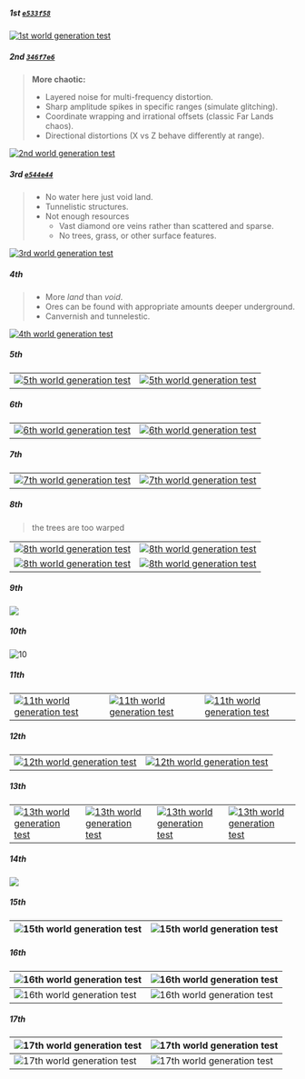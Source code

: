 ##### 1st [`e533f58`](https://github.com/clxrityy/FarLanders/commit/e533f58ad06857d2eb4e057cd8fad8febbd44cc7)

[<img alt="1st world generation test" src="imgs/test_1.gif" />](imgs/test_1.gif)

##### 2nd [`346f7e6`](https://github.com/clxrityy/FarLanders/commit/346f7e6603b9edea8309055130ec3f208b908ef7)

> **More chaotic:**
>
> - Layered noise for multi-frequency distortion.
> - Sharp amplitude spikes in specific ranges (simulate glitching).
> - Coordinate wrapping and irrational offsets (classic Far Lands chaos).
> - Directional distortions (X vs Z behave differently at range).

[<img alt="2nd world generation test" src="imgs/test_2.gif" />](/imgs/test_2.gif)

##### 3rd [`e544e44`](https://github.com/clxrityy/FarLanders/commit/e544e44d3a5089f43fb71585f27796b1ad8f8e25)

> - No water here just void land.
> - Tunnelistic structures.
> - Not enough resources
>   - Vast diamond ore veins rather than scattered and sparse.
>   - No trees, grass, or other surface features.

[<img alt="3rd world generation test" src="imgs/test_3.gif" />](/imgs/test_3.gif)

##### 4th

> - More _land_ than _void_.
> - Ores can be found with appropriate amounts deeper underground.
> - Canvernish and tunnelestic.

[<img alt="4th world generation test" src="imgs/test_4.gif" />](/imgs/test_4.gif)

##### 5th

|                                                                                      |                                                                                      |
| ------------------------------------------------------------------------------------ | ------------------------------------------------------------------------------------ |
| [<img alt="5th world generation test" src="imgs/test_5_1.gif" />](imgs/test_5_1.gif) | [<img alt="5th world generation test" src="imgs/test_5_2.gif" />](imgs/test_5_2.gif) |

##### 6th

|                                                                                      |                                                                                      |
| ------------------------------------------------------------------------------------ | ------------------------------------------------------------------------------------ |
| [<img alt="6th world generation test" src="imgs/test_6_1.png" />](imgs/test_6_1.png) | [<img alt="6th world generation test" src="imgs/test_6_2.png" />](imgs/test_6_2.png) |

##### 7th

|                                                                                      |                                                                                      |
| ------------------------------------------------------------------------------------ | ------------------------------------------------------------------------------------ |
| [<img alt="7th world generation test" src="imgs/test_7_1.png" />](imgs/test_7_1.png) | [<img alt="7th world generation test" src="imgs/test_7_2.png" />](imgs/test_7_2.png) |

##### 8th

> the trees are too warped

|                                                                                      |                                                                                      |
| ------------------------------------------------------------------------------------ | ------------------------------------------------------------------------------------ |
| [<img alt="8th world generation test" src="imgs/test_8_1.png" />](imgs/test_8_1.png) | [<img alt="8th world generation test" src="imgs/test_8_2.png" />](imgs/test_8_2.png) |
| [<img alt="8th world generation test" src="imgs/test_8_3.png" />](imgs/test_8_3.png) | [<img alt="8th world generation test" src="imgs/test_8_4.png" />](imgs/test_8_4.png) |

##### 9th

<img src="imgs/test_9.png" />

##### 10th

![10](imgs/test_10.png)

##### 11th

|                                                                                         |                                                                                         |                                                                                         |
| --------------------------------------------------------------------------------------- | --------------------------------------------------------------------------------------- | --------------------------------------------------------------------------------------- |
| [<img alt="11th world generation test" src="imgs/test_11_1.png" />](imgs/test_11_1.png) | [<img alt="11th world generation test" src="imgs/test_11_2.png" />](imgs/test_11_2.png) | [<img alt="11th world generation test" src="imgs/test_11_3.png" />](imgs/test_11_3.png) |

##### 12th

|                                                                                         |                                                                                         |
| --------------------------------------------------------------------------------------- | --------------------------------------------------------------------------------------- |
| [<img alt="12th world generation test" src="imgs/test_12_1.png" />](imgs/test_12_1.png) | [<img alt="12th world generation test" src="imgs/test_12_2.png" />](imgs/test_12_2.png) |

##### 13th

|                                                                                         |                                                                                         |                                                                                         |                                                                                         |
| --------------------------------------------------------------------------------------- | --------------------------------------------------------------------------------------- | --------------------------------------------------------------------------------------- | --------------------------------------------------------------------------------------- |
| [<img alt="13th world generation test" src="imgs/test_13_1.png" />](imgs/test_13_1.png) | [<img alt="13th world generation test" src="imgs/test_13_2.png" />](imgs/test_13_2.png) | [<img alt="13th world generation test" src="imgs/test_13_3.png" />](imgs/test_13_3.png) | [<img alt="13th world generation test" src="imgs/test_13_4.png" />](imgs/test_13_4.png) |

##### 14th

<img src="imgs/test_14.png" />

##### 15th

| <img alt="15th world generation test" src="imgs/test_15_1.png" /> | <img alt="15th world generation test" src="imgs/test_15_2.png" /> |
| ----------------------------------------------------------------- | ----------------------------------------------------------------- |

##### 16th

| <img alt="16th world generation test" src="imgs/test_16_1.png" /> | <img alt="16th world generation test" src="imgs/test_16_2.png" /> |
| ----------------------------------------------------------------- | ----------------------------------------------------------------- |
| <img alt="16th world generation test" src="imgs/test_16_3.png" /> | <img alt="16th world generation test" src="imgs/test_16_4.png" /> |

##### 17th

| <img alt="17th world generation test" src="imgs/test_17_1.png" /> | <img alt="17th world generation test" src="imgs/test_17_2.png" /> |
| ----------------------------------------------------------------- | ----------------------------------------------------------------- |
| <img alt="17th world generation test" src="imgs/test_17_3.png" /> | <img alt="17th world generation test" src="imgs/test_17_4.png" /> |
